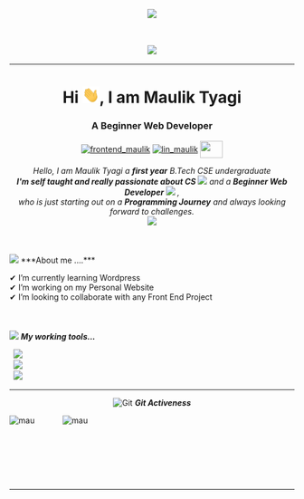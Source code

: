 <p align="center">
 <img src="https://education.github.com/assets/experience/02/github-web-development-kit-logo-7b7457f9366e7e245815871a994d0e2ebacdbd84549a53182b308d795b46d88d.png" height="200"/>
</p> 
<br>

<p align="center">
<img src="http://hoster2.onlinebadgemaker.com/upload_server/images/20215528Zq6g1/badge.png" height="150"/>
</p>
<hr>
<h1 align="center">Hi <img src="https://raw.githubusercontent.com/ABSphreak/ABSphreak/master/gifs/Hi.gif" width="30px">, I am Maulik Tyagi </h1>
<h3 align="center">A Beginner Web Developer </h3>
<p align="center">
<a href="(ttps://www.frontendmentor.io/profile/maulik-2412" target="blank"><img align="center" src="https://seeklogo.com/images/F/frontend-mentor-logo-DD85EFE0E9-seeklogo.com.png" alt="frontend_maulik" height="30" width="40" /></a>
<a href="https://www.linkedin.com/in/maulik-tyagi-90aa09229/" target="blank"><img align="center" src="https://play-lh.googleusercontent.com/kMofEFLjobZy_bCuaiDogzBcUT-dz3BBbOrIEjJ-hqOabjK8ieuevGe6wlTD15QzOqw" alt="lin_maulik" height="30" width="40" /></a>   
 <a href = "mailto: mauliktyag08@gmail.com"><img align="center" src="https://seeklogo.com/images/G/gmail-new-2020-logo-32DBE11BB4-seeklogo.com.png" height="30" width="40" /></a>
</p>
</p>
<p align="center">
  <em>
    Hello, I am Maulik Tyagi a <b>first year</b> B.Tech CSE undergraduate 
   <br>
    <b>I'm self taught and really passionate about CS</b> <img src="https://github.com/TheDudeThatCode/TheDudeThatCode/blob/master/Assets/Developer.gif" width="30px"> and a <b>Beginner Web Developer</b>&nbsp;<img src="https://github.com/TheDudeThatCode/TheDudeThatCode/blob/master/Assets/Designer.gif" width="36px">&nbsp,<br>who is just starting out on a
    <b>Programming Journey</b> and always looking forward to challenges.
  </em> 
  <br>
   <img src="https://media.giphy.com/media/qjqUcgIyRjsl2/giphy.gif" width="50" />
</p>
<br><br>
<img src="https://media.giphy.com/media/iY8CRBdQXODJSCERIr/giphy.gif" width="30px">&nbsp;***About me ....***


✔ I’m currently learning Wordpress<br>
✔ I’m working on my Personal Website<br>
✔ I’m looking to collaborate with any Front End Project<br>
<br><br><br>
<img src="https://media.giphy.com/media/iY8CRBdQXODJSCERIr/giphy.gif" width="30px">&nbsp;***My working tools...***
<p align="left">
 <code> <img height="50" src="https://www.vectorlogo.zone/logos/w3_html5/w3_html5-ar21.svg"> </code>
 <br>
 <code> <img height="50" src="https://www.vectorlogo.zone/logos/netlifyapp_watercss/netlifyapp_watercss-ar21.svg"> </code>
 <br>
 <code> <img height="50" src="https://upload.wikimedia.org/wikipedia/commons/thumb/9/98/WordPress_blue_logo.svg/1200px-WordPress_blue_logo.svg"></code>
 <br>
   <hr>
  <p align="center">
 <img src="https://media.giphy.com/media/W5eoZHPpUx9sapR0eu/giphy.gif" width="30px" alt="Git"/>&nbsp;<i><b>Git Activeness</b></i></p>
  <p>
  <img align="left" src="https://github-readme-stats.vercel.app/api/top-langs?username=maulik-2412&show_icons=true&locale=en&layout=compact&theme=chartreuse-dark" alt="mau" /></p>
  <p>&nbsp;<img align="right" src="https://github-readme-stats.vercel.app/api?username=maulik-2412&show_icons=true&locale=en&theme=chartreuse-dark" alt="mau" width="410" /></p>
<br><br><br><br><br>
  
<hr>
